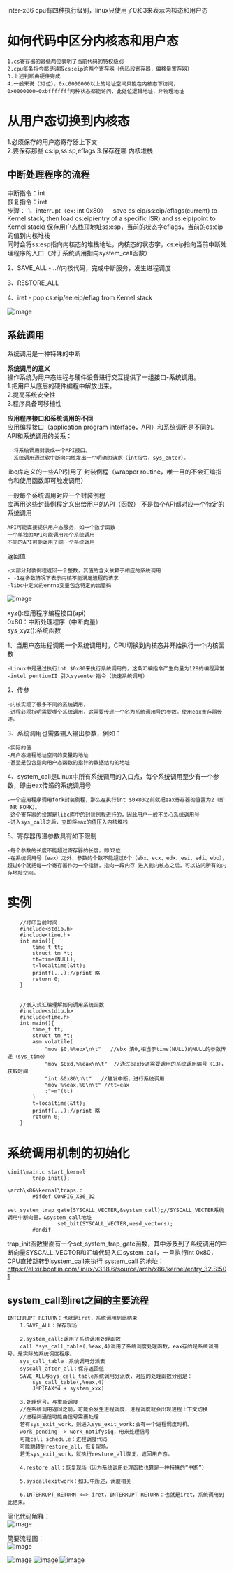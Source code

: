inter-x86 cpu有四种执行级别，linux只使用了0和3来表示内核态和用户态  


# 如何代码中区分内核态和用户态 #  

    1.cs寄存器的最低两位表明了当前代码的特权级别  
    2.cpu每条指令都是读取cs:eip这两个寄存器（代码段寄存器，偏移量寄存器）  
    3.上述判断由硬件完成  
    4.一般来说（32位），0xc0000000以上的地址空间只能在内核态下访问，0x0000000~0xbfffffff两种状态都能访问，此处位逻辑地址，非物理地址    


# 从用户态切换到内核态 #  
1.必须保存的用户态寄存器上下文  
2.要保存那些 cs:ip,ss:sp,eflags
3.保存在哪 内核堆栈 
  
## 中断处理程序的流程 ##   
中断指令：int  
恢复指令：iret  
步骤：
1、interrupt（ex: int 0x80） - save
cs:eip/ss:eip/eflags(current) to Kernel stack, then load cs:eip(entry of a specific ISR) and ss:eip(point to Kernel stack)
保存用户态栈顶地址ss:esp，当前的状态字eflags，当前的cs:eip的值到内核堆栈  
同时会将ss:esp指向内核态的堆栈地址，内核态的状态字，cs:eip指向当前中断处理程序的入口（对于系统调用指向system_call函数）

2、SAVE_ALL
  -...//内核代码，完成中断服务，发生进程调度

3、RESTORE_ALL

4、iret - pop cs:eip/ee:eip/eflag from Kernel stack

![image](https://user-images.githubusercontent.com/20179983/130316694-1e7fb2d3-3737-4052-a634-b227681f0d99.png)


## 系统调用 ##  
系统调用是一种特殊的中断  

**系统调用的意义**  
操作系统为用户态进程与硬件设备进行交互提供了一组接口-系统调用。  
1.把用户从底层的硬件编程中解放出来。  
2.提高系统安全性  
3.程序具备可移植性  

**应用程序接口和系统调用的不同**  
应用编程接口（application program interface，API）和系统调用是不同的。API和系统调用的关系：  
  
      将系统调用封装成一个API接口。  
      系统调用通过软中断向内核发出一个明确的请求（int指令，sys_enter）。  
      
libc库定义的一些API引用了 封装例程（wrapper routine，唯一目的不会汇编指令和使用函数即可触发调用）  
   
   一般每个系统调用对应一个封装例程  
    库再用这些封装例程定义出给用户的API（函数）
不是每个API都对应一个特定的系统调用  

    API可能直接提供用户态服务，如一个数学函数
    一个单独的API可能调用几个系统调用
    不同的API可能调用了同一个系统调用

返回值  

    -大部分封装例程返回一个整数，其值的含义依赖于相应的系统调用
    - -1在多数情况下表示内核不能满足进程的请求
    -libc中定义的errno变量包含特定的出错码

![image](https://user-images.githubusercontent.com/20179983/130317846-41cda52d-4f5b-4e81-8005-c87ec5216aaf.png)

xyz():应用程序编程接口(api)  
0x80：中断处理程序（中断向量）  
sys_xyz():系统函数  


1、当用户态进程调用一个系统调用时，CPU切换到内核态并开始执行一个内核函数  
    
    -Linux中是通过执行int $0x80来执行系统调用的，这条汇编指令产生向量为128的编程异常  
    -intel pentiumII 引入sysenter指令（快速系统调用）  
2、传参  

    -内核实现了很多不同的系统调用，
    -进程必须指明需要哪个系统调用，这需要传递一个名为系统调用号的参数。使用eax寄存器传递。  
3、系统调用也需要输入输出参数，例如：
    
    -实际的值
    -用户态进程地址空间的变量的地址
    -甚至是包含指向用户态函数的指针的数据结构的地址

4、system_call是Linux中所有系统调用的入口点，每个系统调用至少有一个参数，即由eax传递的系统调用号

    -一个应用程序调用fork封装例程，那么在执行int $0x80之前就把eax寄存器的值置为2（即_NR_FORK）。
    -这个寄存器的设置是libc库中的封装例程进行的，因此用户一般不关心系统调用号
    -进入sys_call之后，立即将eax的值压入内核堆栈

5、寄存器传递参数具有如下限制

    -每个参数的长度不能超过寄存器的长度，即32位
    -在系统调用号（eax）之外，参数的个数不能超过6个（ebx、ecx、edx、esi、edi、ebp），超过6个就把每一个寄存器作为一个指针，指向一段内存 进入到内核态之后，可以访问所有的内存地址空间。  



# 实例 #  
        
        //打印当前时间
        #include<stdio.h> 
        #include<time.h> 
        int main(){
            time_t tt;
            struct tm *t;
            tt=time(NULL);
            t=localtime(&tt);
            printf(...);//print 略
            return 0;
        }
        
        
        //嵌入式汇编理解如何调用系统函数  
        #include<stdio.h> 
        #include<time.h>  
        int main(){
            time_t tt;
            struct tm *t;
            asm volatile(
                "mov $0,%%ebx\n\t"   //ebx 清0,相当于time(NULL)的NULL的参数传递（sys_time）
                "mov $0xd,%%eax\n\t"  //通过eax传递需要调用的系统调用编号（13），获取时间  
                "int &0x80\n\t"   //触发中断，进行系统调用 
                "mov %%eax,%0\n\t" //tt=eax
                :"=m"(tt)
            )
            t=localtime(&tt);
            printf(...);//print 略
            return 0;
        }


# 系统调用机制的初始化 #  
    \init\main.c start_kernel  
            trap_init();

    \arch\x86\kernal\traps.c 
            #ifdef CONFIG_X86_32
                    set_system_trap_gate(SYSCALL_VECTER,&system_call);//SYSCALL_VECTER系统调用中断向量，&system_call地址
                    set_bit(SYSCALL_VECTER,uesd_vectors);
            #endif

trap_init函数里面有一个set_system_trap_gate函数，其中涉及到了系统调用的中断向量SYSCALL_VECTOR和汇编代码入口system_call，一旦执行int 0x80，CPU直接跳转到system_call来执行
system_call 的地址：https://elixir.bootlin.com/linux/v3.18.6/source/arch/x86/kernel/entry_32.S:501  
## system_call到iret之间的主要流程 ##
    
    
    
    INTERRUPT RETURN：也就是iret，系统调用到此结束
        1.SAVE_ALL：保存现场
        
        2.system_call:调用了系统调用处理函数  
        call *sys_call_table(,%eax,4)调用了系统调度处理函数，eax存的是系统调用号，是实际的系统调度程序。
        sys_call_table：系统调用分派表
        syscall_after_all：保存返回值
        SAVE_ALL与sys_call_table系统调用分派表，对应的处理函数分别是：
            sys_call_table(,%eax,4)
            JMP(EAX*4 + system_xxx)
        
        3.处理信号，与重新调度
        //在系统调用返回之前，可能会发生进程调度，进程调度就会出现进程上下文切换  
        //进程间通信可能由信号需要处理  
        若有sys_exit_work，则进入sys_exit_work:会有一个进程调度时机。
        work_pending -> work_notifysig，用来处理信号
        可能call schedule：进程调度代码
        可能跳转到restore_all，恢复现场。
        若无sys_exit_work，就执行restore_all恢复，返回用户态。
        
        4.restore all：恢复现场（因为系统调用处理函数也算是一种特殊的“中断”）
        
        5.syscallexitwork：如3.中所述，调度相关
        
        6.INTERRUPT_RETURN <=> iret，INTERRUPT RETURN：也就是iret，系统调用到此结束。  
简化代码解释：          
![image](https://user-images.githubusercontent.com/20179983/130323361-b62a15f3-a3d3-4a74-b363-88a5f2d3e9a5.png)  

简要流程图：  
![image](https://user-images.githubusercontent.com/20179983/130340032-e4e12917-94bf-4a48-ad26-a911fd7fc210.png)


![image](https://user-images.githubusercontent.com/20179983/130323229-b488a43f-b061-4c97-974d-6105d70a373a.png)
![image](https://user-images.githubusercontent.com/20179983/130323269-e42174a7-2641-4bb0-91eb-29e013d5b58a.png)
![image](https://user-images.githubusercontent.com/20179983/130323331-a2758107-4229-4669-a68a-b8aae9d5ac38.png)
        

        

        

        
        
